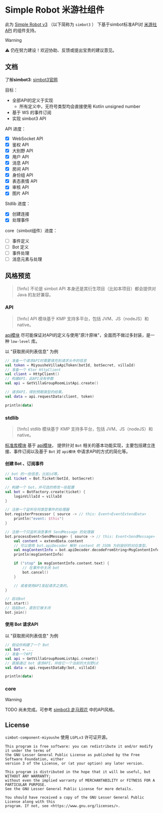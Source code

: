 # Simple Robot 米游社组件

此为 [Simple Robot v3][simbot3] （以下简称为 `simbot3` ）
下基于simbot标准API对 [米游社 API](https://webstatic.mihoyo.com/vila/bot/doc/) 的组件支持。

> [!warning]
> ⚠️ 仍在努力建设！欢迎协助、反馈或提出宝贵的建议意见。

[simbot3]: https://github.com/simple-robot/simpler-robot

## 文档

了解**simbot3**: [simbot3官网](https://simbot.forte.love)

目标：

- 全部API的定义于实现
    - 所有定义中，无符号类型均会直接使用 Kotlin unsigned number
- 基于 WS 的事件订阅
- 实现 simbot3 API

API 进度：

- [x] WebSocket API
- [x] 鉴权 API
- [x] 大别野 API
- [x] 用户 API
- [x] 消息 API
- [x] 房间 API
- [x] 身份组 API
- [x] 表态表情 API
- [x] 审核 API
- [x] 图片 API

Stdlib 进度：

- [x] 创建连接
- [x] 处理事件

core（simbot组件）进度：

- [ ] 事件定义
- [ ] Bot 定义
- [ ] 事件处理
- [ ] 消息元素与处理

## 风格预览

> [!info]
> 不论是 simbot API 本身还是其衍生项目（比如本项目）都会提供对 Java 的友好兼容。

### API

> [!info]
> API 模块基于 KMP 支持多平台，包括 JVM、JS（nodeJS）和 native。

[api模块](simbot-component-miyoushe-villa-api) 尽可能保证对API的定义与使用"原汁原味"，全面而不做过多封装，是一种 `low-level` 库。

以 "获取房间列表信息" 为例

```kotlin
// 准备一个请求API时需要填充到请求头中的信息
val token = MiyousheVillaApiToken(botId, botSecret, villaId)
// 准备一个 Ktor HttpClient
val client = HttpClient()
// 构建API，此API没有参数
val api = GetVillaGroupRoomListApi.create()

// 请求API，得到预期类型的结果。
val data = api.requestData(client, token)

println(data)
```

### stdlib

> [!info]
> stdlib 模块基于 KMP 支持多平台，包括 JVM、JS（nodeJS）和 native。

[标准库模块](simbot-component-miyoushe-villa-stdlib) 基于 [api模块](simbot-component-miyoushe-villa-api)，
提供针对 `Bot` 相关的基本功能实现，主要包括建立连接、事件订阅以及基于 `Bot` 对 `api模块` 中请求API的方式的简化等。

#### 创建 Bot 、订阅事件

```kotlin
// bot 的一些信息，比如id等。
val ticket = Bot.Ticket(botId, botSecret)

// 构建一个 bot，并可选的修改一些配置
val bot = BotFactory.create(ticket) {
    loginVillaId = villaId
}

// 注册一个监听任何类型事件的处理器
bot.registerProcessor { source -> // this: Event<EventExtendData>
    println("event: $this")
}

// 注册一个只监听消息事件 SendMessage 的处理器
bot.processEvent<SendMessage> { source -> // this: Event<SendMessage>
    val content = extendData.content
    // 可以使用 bot.apiDecoder 解析 content 的 JSON 为封装好的对应类型。
    val msgContentInfo = bot.apiDecoder.decodeFromString<MsgContentInfo<TextMsgContent>>(content)
    println(msgContentInfo)

    if ("stop" in msgContentInfo.content.text) {
        // 在事件中关闭 bot
        bot.cancel()
    }

    // 或者使用API发起请求之类的。
}

// 启动bot
bot.start()
// 挂起bot，直到它被关闭
bot.join()
```

#### 使用 Bot 请求API

以 "获取房间列表信息" 为例

```kotlin
// 假设你构建了一个 Bot
val bot = ...
// 准备一个API
val api = GetVillaGroupRoomListApi.create()
// 直接通过 bot 请求API，并给它一个当前的大别野id
val data = api.requestDataBy(bot, villaId)

println(data)
```

### core

> [!warning]
> TODO 尚未完成。可参考 [simbot3 走马观花](https://simbot.forte.love/docs/take-a-look/listen-overview) 中的API风格。

## License

`simbot-component-miyoushe` 使用 `LGPLv3` 许可证开源。

```
This program is free software: you can redistribute it and/or modify it under the terms of 
the GNU Lesser General Public License as published by the Free Software Foundation, either 
version 3 of the License, or (at your option) any later version.

This program is distributed in the hope that it will be useful, but WITHOUT ANY WARRANTY;
without even the implied warranty of MERCHANTABILITY or FITNESS FOR A PARTICULAR PURPOSE. 
See the GNU Lesser General Public License for more details.

You should have received a copy of the GNU Lesser General Public License along with this 
program. If not, see <https://www.gnu.org/licenses/>.

